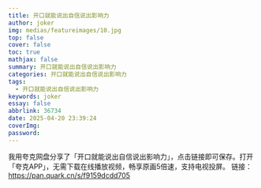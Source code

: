```yaml
---
title: 开口就能说出自信说出影响力
author: joker
img: medias/featureimages/10.jpg
top: false
cover: false
toc: true
mathjax: false
summary: 开口就能说出自信说出影响力
categories: 开口就能说出自信说出影响力
tags:
  - 开口就能说出自信说出影响力
keywords: joker
essay: false
abbrlink: 36734
date: 2025-04-20 23:39:24
coverImg:
password:
---
```


我用夸克网盘分享了「开口就能说出自信说出影响力」，点击链接即可保存。打开「夸克APP」，无需下载在线播放视频，畅享原画5倍速，支持电视投屏。
链接：https://pan.quark.cn/s/f9159dcdd705
